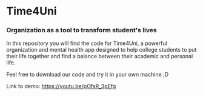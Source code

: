 # Time4Uni

### Organization as a tool to transform student's lives

In this repository you will find the code for Time4Uni, a powerful organization and mental health app designed to help college students to put their life together and find a balance between their academic and personal life.

Feel free to download our code and try it in your own machine ;D

Link to demo: https://youtu.be/pOfsR_3pEfg
